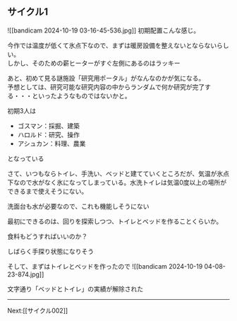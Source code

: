 ## サイクル1

![[bandicam 2024-10-19 03-16-45-536.jpg]]
初期配置こんな感じ。

今作では温度が低くて氷点下なので、まずは暖房設備を整えないとならないらしい。  
しかし、そのための薪ヒーターがすぐ左側にあるのはラッキー

あと、初めて見る謎施設「研究用ポータル」がなんなのかが気になる。  
予想としては、研究可能な研究内容の中からランダムで何か研究が完了する・・・といったようなものではないかと。

初期3人は
- ゴスマン：採掘、建築
- ハロルド：研究、操作
- アシュカン：料理、農業

となっている

さて、いつもならトイレ、手洗い、ベッドと建てていくところだが、気温が氷点下なので水がなく氷になってしまっている。水洗トイレは気温0度以上の場所ができるまで使えそうにない。

洗面台も水が必要なので、これも機能しそうにない

最初にできるのは、回りを探索しつつ、トイレとベッドを作ることくらいか。

食料もどうすればいいのか？

しばらく手探り状態になりそう

そして、まずはトイレとベッドを作ったので
![[bandicam 2024-10-19 04-08-23-874.jpg]]

文字通り「ベッドとトイレ」の実績が解除された

----
Next:[[サイクル002]]